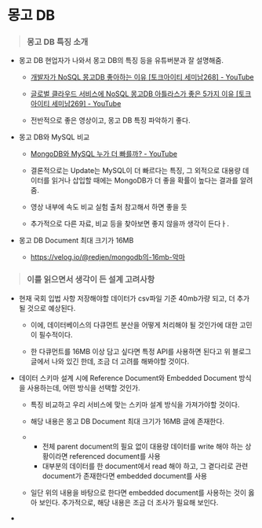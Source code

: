 # 몽고 DB



> ### 몽고 DB 특징 소개

- 몽고 DB 현업자가 나와서 몽고 DB의 특징 등을 유튜버분과 잘 설명해줌.
  
  - [개발자가 NoSQL 몽고DB 좋아하는 이유 [토크아이티 세미남268] - YouTube](https://youtu.be/WCzBiv-neDA?si=cmC82KfPPzNLvPJd) 
  
  - [글로벌 클라우드 서비스에 NoSQL 몽고DB 아틀라스가 좋은 5가지 이유 [토크아이티 세미남269] - YouTube](https://youtu.be/kpXA5YLkCqo?si=T1G8EGn3-Co5jBgE)
  
  - 전반적으로 좋은 영상이고, 몽고 DB 특징 파악하기 좋다.

- 몽고 DB와 MySQL 비교
  
  - [MongoDB와 MySQL 누가 더 빠를까? - YouTube](https://youtu.be/3axR2Onz1nU?si=ig3W5KgMZakEgyuf)
  
  - 결론적으로는 Update는 MySQL이 더 빠르다는 특징, 그 외적으로 대용량 데이터를 읽거나 삽입할 때에는 MongoDB가 더 좋을 확률이 높다는 결과를 알려줌.
  
  - 영상 내부에 속도 비교 실험 출처 참고해서 하면 좋을 듯
  
  - 추가적으로 다른 자료, 비교 등을 찾아보면 좋지 않을까 생각이 든다ㅏ.

- 몽고 DB Document 최대 크기가 16MB
  
  - https://velog.io/@redjen/mongodb의-16mb-악마



> ### 이를 읽으면서 생각이 든 설계 고려사항

- 현재 국회 입법 사항 저장해야할 데이터가 csv파일 기준 40mb가량 되고, 더 추가될 것으로 예상된다.
  
  - 이에, 데이터베이스의 다큐먼트 분산을 어떻게 처리해야 될 것인가에 대한 고민이 필수적이다.
  
  - 한 다큐먼트를 16MB 이상 담고 싶다면 특정 API를 사용하면 된다고 위 블로그 글에서 나와 있긴 한데, 조금 더 고려를 해봐야할 것이다.

- 데이터 스키마 설계 시에 Reference Document와 Embedded Document 방식을 사용하는데, 어떤 방식을 선택할 것인가.
  
  - 특징 비교하고 우리 서비스에 맞는 스키마 설계 방식을 가져가야할 것이다.
  
  - 해당 내용은 몽고 DB Document 최대 크기가 16MB 글에 존재한다.
  
  - - 전체 parent document의 필요 없이 대용량 데이터를 write 해야 하는 상황이라면 referenced document를 사용
    - 대부분의 데이터를 한 document에서 read 해야 하고, 그 곁다리로 관련 document가 존재한다면 embedded document를 사용
  
  - 일단 위의 내용을 바탕으로 한다면 embedded document를 사용하는 것이 옳아 보인다. 추가적으로, 해당 내용은 조금 더 조사가 필요해 보인다.

- 
